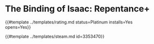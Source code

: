 # The Binding of Isaac: Repentance+
<!-- script:Aliases [
    "The Binding of Isaac Repentance +",
    "The Binding of Isaac Repentance Plus"
] -->

{{#template ../templates/rating.md status=Platinum installs=Yes opens=Yes}}

{{#template ../templates/steam.md id=3353470}}
